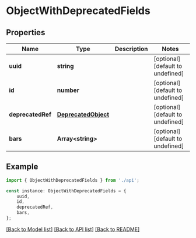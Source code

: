 # ObjectWithDeprecatedFields


## Properties

Name | Type | Description | Notes
------------ | ------------- | ------------- | -------------
**uuid** | **string** |  | [optional] [default to undefined]
**id** | **number** |  | [optional] [default to undefined]
**deprecatedRef** | [**DeprecatedObject**](DeprecatedObject.md) |  | [optional] [default to undefined]
**bars** | **Array&lt;string&gt;** |  | [optional] [default to undefined]

## Example

```typescript
import { ObjectWithDeprecatedFields } from './api';

const instance: ObjectWithDeprecatedFields = {
    uuid,
    id,
    deprecatedRef,
    bars,
};
```

[[Back to Model list]](../README.md#documentation-for-models) [[Back to API list]](../README.md#documentation-for-api-endpoints) [[Back to README]](../README.md)
